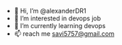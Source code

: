 - 👋 Hi, I’m @alexanderDR1
- 👀 I’m interested in devops job
- 🌱 I’m currently learning devops
- 📫 reach me savi5757@gmail.com 
